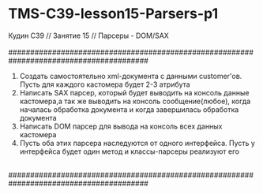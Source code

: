 # TMS-C39-lesson15-Parsers-p1
Кудин С39 // Занятие 15 // Парсеры - DOM/SAX<br/>
<br/>
########################################################################################<br/>
1. Создать самостоятельно xml-документа с данными customer'ов. Пусть для каждого кастомера будет 2-3 атрибута
2. Написать SAX парсер, который будет выводить на консоль данные кастомера,а так же выводить на консоль сообщение(любое), когда началась обработка документа и когда завершилась обработка документа
3. Написать DOM парсер для вывода на консоль всех данных кастомера
4. Пусть оба этих парсера наследуются от одного интерфейса. Пусть у интерфейса будет один метод и классы-парсеры реализуют его
</a>
<br/>
########################################################################################
